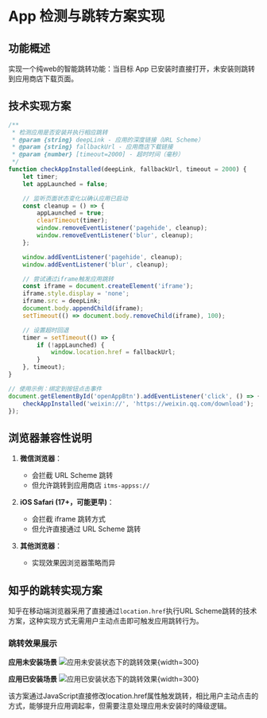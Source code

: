 # App 检测与跳转方案实现

## 功能概述

实现一个纯web的智能跳转功能：当目标 App 已安装时直接打开，未安装则跳转到应用商店下载页面。

## 技术实现方案

```javascript
/**
 * 检测应用是否安装并执行相应跳转
 * @param {string} deepLink - 应用的深度链接（URL Scheme）
 * @param {string} fallbackUrl - 应用商店下载链接
 * @param {number} [timeout=2000] - 超时时间（毫秒）
 */
function checkAppInstalled(deepLink, fallbackUrl, timeout = 2000) {
    let timer;
    let appLaunched = false;

    // 监听页面状态变化以确认应用已启动
    const cleanup = () => {
        appLaunched = true;
        clearTimeout(timer);
        window.removeEventListener('pagehide', cleanup);
        window.removeEventListener('blur', cleanup);
    };

    window.addEventListener('pagehide', cleanup);
    window.addEventListener('blur', cleanup);

    // 尝试通过iframe触发应用跳转
    const iframe = document.createElement('iframe');
    iframe.style.display = 'none';
    iframe.src = deepLink;
    document.body.appendChild(iframe);
    setTimeout(() => document.body.removeChild(iframe), 100);

    // 设置超时回退
    timer = setTimeout(() => {
        if (!appLaunched) {
            window.location.href = fallbackUrl;
        }
    }, timeout);
}

// 使用示例：绑定到按钮点击事件
document.getElementById('openAppBtn').addEventListener('click', () => {
    checkAppInstalled('weixin://', 'https://weixin.qq.com/download');
});
```

## 浏览器兼容性说明

1. **微信浏览器**：
    - 会拦截 URL Scheme 跳转
    - 但允许跳转到应用商店 `itms-appss://`

2. **iOS Safari (17+，可能更早)**：
    - 会拦截 iframe 跳转方式
    - 但允许直接通过 URL Scheme 跳转

3. **其他浏览器**：
    - 实现效果因浏览器策略而异

## 知乎的跳转实现方案

知乎在移动端浏览器采用了直接通过`location.href`执行URL Scheme跳转的技术方案，这种实现方式无需用户主动点击即可触发应用跳转行为。

### 跳转效果展示

**应用未安装场景**
![应用未安装状态下的跳转效果](https://img.souche.com/bolt/W1BgtuRgzRD1iyuVaAktY/3b1e0ac305f438f5e86d71e48070e123.jpg){width=300}

**应用已安装场景**
![应用已安装状态下的跳转效果](https://img.souche.com/bolt/QXuKAZYg-iPiG2MPN8lgz/d7290cac0acc2479f60789ef33c6d970.jpg){width=300}

该方案通过JavaScript直接修改location.href属性触发跳转，相比用户主动点击的方式，能够提升应用调起率，但需要注意处理应用未安装时的降级逻辑。